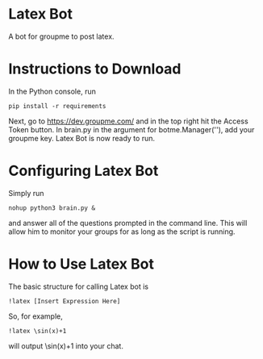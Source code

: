 # Latex Bot
A bot for groupme to post latex.

# Instructions to Download

In the Python console, run 

```
pip install -r requirements
```

Next, go to https://dev.groupme.com/ and in the top right hit the Access Token button. In brain.py in the argument for botme.Manager(''), add your groupme key. Latex Bot is now ready to run.

# Configuring Latex Bot

Simply run

```
nohup python3 brain.py &
```

and answer all of the questions prompted in the command line. This will allow him to monitor your groups for as long as the script is running.

# How to Use Latex Bot

The basic structure for calling Latex bot is

```
!latex [Insert Expression Here]
```

So, for example,

```
!latex \sin(x)+1
```

will output \sin(x)+1 into your chat.
